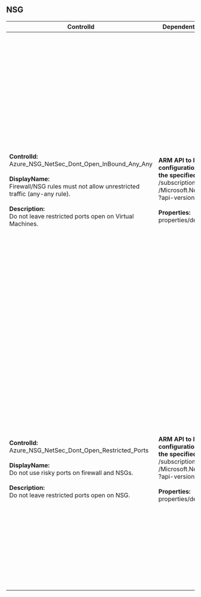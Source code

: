 ## NSG

| ControlId | Dependent Azure API(s) and Properties | Control spec |
|-----------|-------------------------------------|------------------|
| <b>ControlId:</b><br>Azure_NSG_NetSec_Dont_Open_InBound_Any_Any<br><br><b>DisplayName:</b><br>Firewall/NSG rules must not allow unrestricted traffic (any-any rule).<br><br><b>Description: </b><br> Do not leave restricted ports open on Virtual Machines. |<b>ARM API to lists all the NSG configurations under<br> the specified subscription:</b> <br> /subscriptions/{subscriptionId}/providers<br>/Microsoft.Network/networkSecurityGroups<br>?api-version=2019-04-01 <br><br><b>Properties:</b><br> properties/destinationPortRanges| <b>Scope: </b> All NSGs in subscription.<br><br> <b>Config: </b> ExclusionTags: <br> 1. Description: VM is part of ADB cluster. <br> TagName: databricks-environment <br> TagValue: true <br> 2. Description: VM is part of ADB cluster. <br> TagName: application <br> TagValue: databricks <br><br><b>Passed: </b><br>1. No inbound rule defined. <br> *or* <br> 2. Any-any inbound rule not found.<br><br><b>Failed: </b><br>Any-any inbound rule found.<br><br><b>Not  applicable: </b><br> Network Security Groups(NSG) associated with Virtual Machine is part of Azure Databricks (ADB) cluster. <br><br>*Note: It won't check for the rule's priority. It considers all the active inbound rules configured.*|
| <b>ControlId:</b><br>Azure_NSG_NetSec_Dont_Open_Restricted_Ports<br><br><b>DisplayName:</b><br>Do not use risky ports on firewall and NSGs.<br><br><b>Description: </b><br> Do not leave restricted ports open on NSG. |<b> ARM API to lists all the NSG configurations under<br> the specified subscription:</b> <br> /subscriptions/{subscriptionId}/providers<br>/Microsoft.Network/networkSecurityGroups<br>?api-version=2019-04-01 <br><br><b>Properties:</b><br> properties/destinationPortRanges | <b>Scope: </b> All NSGs in subscription.<br><br> <b>Config: </b> RestrictedPorts: 445, 3389, 5985, 22<br><br><b>Passed: </b><br>1. If no restricted port [445,3389,5985,22] found. <br> *or* <br> 2. If Any-Any inbound rule not found.<br><br><b>Failed: </b><br>1. Any-any inbound rule found. <br> *or* <br> 2. Any restricted port found in the inbound security rule. <br><br>*Note: It won't check for the rule's priority. It considers all the active inbound rules configured. This does not consider default inbound rule.*|

